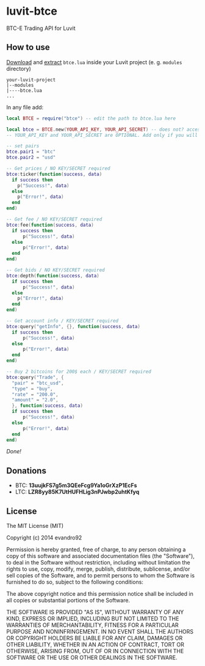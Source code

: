 luvit-btce
==========

BTC-E Trading API for Luvit

How to use
----------

[Download](https://github.com/evandro92/luvit-btce/archive/master.zip) and [extract](http://www.7-zip.org/) `btce.lua` inside your Luvit project (e. g. `modules` directory)

```
your-luvit-project
|--modules
|----btce.lua
...
```
    
In any file add:

``` lua
local BTCE = require("btce") -- edit the path to btce.lua here

local btce = BTCE.new(YOUR_API_KEY, YOUR_API_SECRET) -- does not? access your btc-e.com profile and click "API keys"
-- YOUR_API_KEY and YOUR_API_SECRET are OPTIONAL. Add only if you will use the "query" function (see below)

-- set pairs
btce.pair1 = "btc"
btce.pair2 = "usd"

-- Get prices / NO KEY/SECRET required
btce:ticker(function(success, data)
  if success then
    p("Success!", data)
  else
    p("Error!", data)
  end
end)

-- Get fee / NO KEY/SECRET required
btce:fee(function(success, data)
  if success then
      p("Success!", data)
  else
      p("Error!", data)
  end
end)

-- Get bids / NO KEY/SECRET required
btce:depth(function(success, data)
  if success then
      p("Success!", data)
  else
    p("Error!", data)
  end
end)

-- Get account info / KEY/SECRET required
btce:query("getInfo", {}, function(success, data)
  if success then
      p("Success!", data)
  else
      p("Error!", data)
  end
end)

-- Buy 2 bitcoins for 200$ each / KEY/SECRET required
btce:query("Trade", {
  "pair" = "btc_usd",
  "type" = "buy",
  "rate" = "200.0",
  "amount" = "2.0",
  }, function(success, data)
  if success then
      p("Success!", data)
  else
      p("Error!", data)
  end
end)
```
    
*Done!*

Donations
---------
*  BTC:		**13uujkFS7g5m3QEeFcg9Ya1oGrXzP1EcFs**
*  LTC:		**LZR8yy85K7UtHUFHLig3nPJwbp2uhtKfyq**


License
-------

The MIT License (MIT)

Copyright (c) 2014 evandro92

Permission is hereby granted, free of charge, to any person obtaining a copy
of this software and associated documentation files (the "Software"), to deal
in the Software without restriction, including without limitation the rights
to use, copy, modify, merge, publish, distribute, sublicense, and/or sell
copies of the Software, and to permit persons to whom the Software is
furnished to do so, subject to the following conditions:

The above copyright notice and this permission notice shall be included in all
copies or substantial portions of the Software.

THE SOFTWARE IS PROVIDED "AS IS", WITHOUT WARRANTY OF ANY KIND, EXPRESS OR
IMPLIED, INCLUDING BUT NOT LIMITED TO THE WARRANTIES OF MERCHANTABILITY,
FITNESS FOR A PARTICULAR PURPOSE AND NONINFRINGEMENT. IN NO EVENT SHALL THE
AUTHORS OR COPYRIGHT HOLDERS BE LIABLE FOR ANY CLAIM, DAMAGES OR OTHER
LIABILITY, WHETHER IN AN ACTION OF CONTRACT, TORT OR OTHERWISE, ARISING FROM,
OUT OF OR IN CONNECTION WITH THE SOFTWARE OR THE USE OR OTHER DEALINGS IN THE
SOFTWARE.
